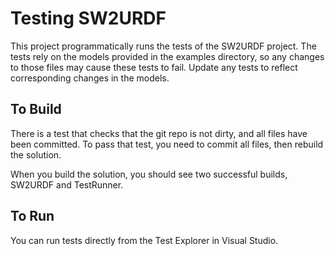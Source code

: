 # Testing SW2URDF

This project programmatically runs the tests of the SW2URDF project.
The tests rely on the models provided in the examples directory, so any changes to those files may cause these tests to fail.
Update any tests to reflect corresponding changes in the models.

## To Build

There is a test that checks that the git repo is not dirty, and all files have been committed.
To pass that test, you need to commit all files, then rebuild the solution.

When you build the solution, you should see two successful builds, SW2URDF and TestRunner.

## To Run

You can run tests directly from the Test Explorer in Visual Studio.

